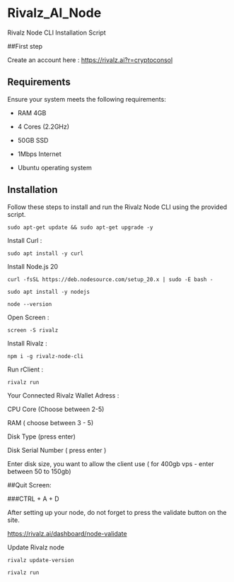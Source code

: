 # Rivalz_AI_Node
Rivalz Node CLI Installation Script

##First step

Create an account here : https://rivalz.ai?r=cryptoconsol

## Requirements

Ensure your system meets the following requirements:

- RAM 4GB

- 4 Cores (2.2GHz)

- 50GB SSD

- 1Mbps Internet

- Ubuntu operating system

## Installation

Follow these steps to install and run the Rivalz Node CLI using the provided script.

```
sudo apt-get update && sudo apt-get upgrade -y
```

Install Curl : 
```
sudo apt install -y curl
```

Install Node.js 20 

```
curl -fsSL https://deb.nodesource.com/setup_20.x | sudo -E bash -
```
```
sudo apt install -y nodejs
```
```
node --version
```

Open Screen : 
```
screen -S rivalz
```

Install Rivalz : 
```
npm i -g rivalz-node-cli
```

Run rClient : 
```
rivalz run
```

Your Connected Rivalz Wallet Adress : 

CPU Core (Choose between 2-5)

RAM ( choose between 3 - 5)

Disk Type (press enter)

Disk Serial Number ( press enter ) 

Enter disk size, you want to allow the client use ( for 400gb vps - enter between 50 to 150gb)


##Quit Screen:

###CTRL + A + D


After setting up your node, do not forget to press the validate button on the site.

https://rivalz.ai/dashboard/node-validate


Update Rivalz node

```
rivalz update-version
```
```
rivalz run
```

